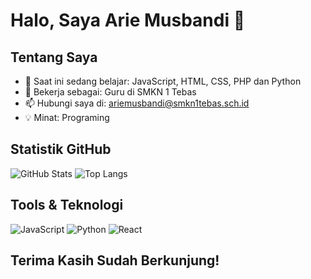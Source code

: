 # Halo, Saya Arie Musbandi 👋

## Tentang Saya
- 🌱 Saat ini sedang belajar: JavaScript, HTML, CSS, PHP dan Python 
- 💼 Bekerja sebagai: Guru di SMKN 1 Tebas
- 📫 Hubungi saya di: ariemusbandi@smkn1tebas.sch.id
- 💡 Minat: Programing

## Statistik GitHub
![GitHub Stats](https://github-readme-stats.vercel.app/api?username=ariemus-smk&show_icons=true&theme=radical)
![Top Langs](https://github-readme-stats.vercel.app/api/top-langs/?username=ariemus-smk&layout=compact&theme=radical)

## Tools & Teknologi
![JavaScript](https://img.shields.io/badge/-JavaScript-black?style=flat-square&logo=javascript)
![Python](https://img.shields.io/badge/-Python-black?style=flat-square&logo=python)
![React](https://img.shields.io/badge/-React-black?style=flat-square&logo=react)
<!-- Tambahkan tools/teknologi lain sesuai kebutuhan -->

## Terima Kasih Sudah Berkunjung!
